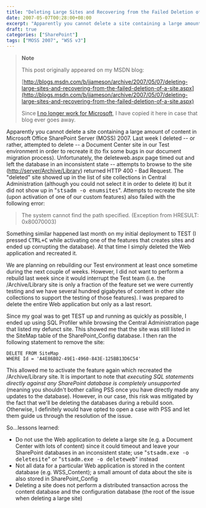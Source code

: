 ```yaml
---
title: "Deleting Large Sites and Recovering from the Failed Deletion of a Site"
date: 2007-05-07T00:28:00+08:00
excerpt: "Apparently you cannot delete a site containing a large amount of content in Microsoft Office SharePoint Server (MOSS) 2007. Last week I deleted -- or rather, attempted to delete – a Document Center site in our Test environment in order to recreate it..."
draft: true
categories: ["SharePoint"]
tags: ["MOSS 2007", "WSS v3"]
---
```


> **Note**
> 
> This post originally appeared on my MSDN blog:
> 
> [http://blogs.msdn.com/b/jjameson/archive/2007/05/07/deleting-large-sites-and-recovering-from-the-failed-deletion-of-a-site.aspx](http://blogs.msdn.com/b/jjameson/archive/2007/05/07/deleting-large-sites-and-recovering-from-the-failed-deletion-of-a-site.aspx)
> 
> Since
> [I no longer work for Microsoft](/blog/jjameson/2011/09/02/last-day-with-microsoft), I have copied it here in case that blog
> ever goes away.

Apparently you cannot delete a site containing a large amount of content in Microsoft  Office SharePoint Server (MOSS) 2007. Last week I deleted -- or rather, attempted  to delete -- a Document Center site in our Test environment in order to recreate  it (to fix some bugs in our document migration process). Unfortunately, the deleteweb.aspx  page timed out and left the database in an inconsistent state -- attempts to browse  to the site ([http://server/Archive/Library](http://server/Archive/Library))  returned HTTP 400 - Bad Request. The "deleted" site showed up in the list of site  collections in Central Administration (although you could not select it in order  to delete it) but it did not show up in "<kbd>stsadm -o enumsites</kbd>". Attempts  to recreate the site (upon activation of one of our custom features) also failed  with the following error:

> The system cannot find the path specified. (Exception from HRESULT: 0x80070003)

Something similar happened last month on my initial deployment to TEST (I pressed <kbd>CTRL+C</kbd> while activating one of the features that creates sites and ended  up corrupting the database). At that time I simply deleted the Web application and  recreated it.

We are planning on rebuilding our Test environment at least once sometime during  the next couple of weeks. However, I did not want to perform a rebuild last week  since it would interrupt the Test team (i.e. the /Archive/Library site is only a  fraction of the feature set we were currently testing and we have several hundred  gigabytes of content in other site collections to support the testing of those features).  I was prepared to delete the entire Web application but only as a last resort.

Since my goal was to get TEST up and running as quickly as possible, I ended  up using SQL Profiler while browsing the Central Administration page that listed  my defunct site. This showed me that the site was still listed in the SiteMap table  of the SharePoint\_Config database. I then ran the following statement to remove  the site:

```
DELETE FROM SiteMap
WHERE Id = 'A4E86B02-49E1-4960-843E-125BB13D6C54'
```

This allowed me to activate the feature again which recreated the /Archive/Library  site. It is important to note that *executing SQL statements directly against
any SharePoint database is completely unsupported* (meaning you shouldn't bother  calling PSS once you have directly made any updates to the database). However, in  our case, this risk was mitigated by the fact that we'll be deleting the databases  during a rebuild soon. Otherwise, I definitely would have opted to open a case with  PSS and let them guide us through the resolution of the issue.

So...lessons learned:

- Do not use the Web application to delete a large site (e.g. a Document Center
  with lots of content) since it could timeout and leave your SharePoint databases
  in an inconsistent state; use "<kbd>stsadm.exe -o deletesite</kbd>" or "<kbd>stsadm.exe
  -o deleteweb</kbd>" instead
- Not all data for a particular Web application is stored in the content database
  (e.g. WSS\_Content); a small amount of data about the site is also stored in
  SharePoint\_Config
- Deleting a site does not perform a distributed transaction across the content
  database and the configuration database (the root of the issue when deleting
  a large site)

